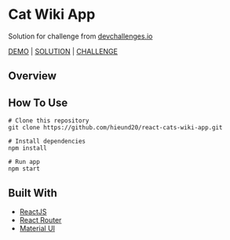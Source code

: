 <h1>Cat Wiki App</h1>
<div>
  <p>Solution for challenge from <a href="https://devchallenges.io/">devchallenges.io</a><p>
<a href="https://react-cats-wiki-app.vercel.app/">DEMO</a> | <a href="https://devchallenges.io/solutions/N8DBXjTGvgPYtpnhXkBh">SOLUTION</a> | <a href="https://devchallenges.io/challenges/f4NJ53rcfgrP6sBMD2jt">CHALLENGE</a>
</div>

<h2>Overview</h2>

<h2>How To Use</h2>

```
# Clone this repository
git clone https://github.com/hieund20/react-cats-wiki-app.git

# Install dependencies
npm install

# Run app
npm start
```

<h2>Built With</h2>
<ul>
  <li><a href="https://reactjs.org/">ReactJS</a></li>
  <li><a href="https://reactrouter.com/docs/en/v6">React Router</a></li>
  <li><a href="https://mui.com/">Material UI</a></li>
</ul>

